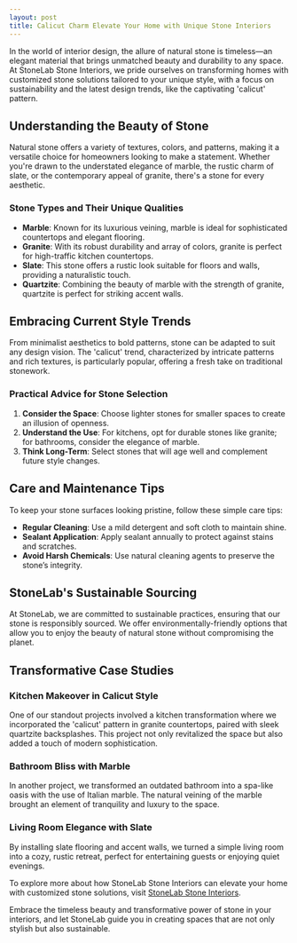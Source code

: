 ```yaml
---
layout: post
title: Calicut Charm Elevate Your Home with Unique Stone Interiors
---
```



In the world of interior design, the allure of natural stone is timeless—an elegant material that brings unmatched beauty and durability to any space. At StoneLab Stone Interiors, we pride ourselves on transforming homes with customized stone solutions tailored to your unique style, with a focus on sustainability and the latest design trends, like the captivating 'calicut' pattern.

## Understanding the Beauty of Stone

Natural stone offers a variety of textures, colors, and patterns, making it a versatile choice for homeowners looking to make a statement. Whether you're drawn to the understated elegance of marble, the rustic charm of slate, or the contemporary appeal of granite, there's a stone for every aesthetic.

### Stone Types and Their Unique Qualities

- **Marble**: Known for its luxurious veining, marble is ideal for sophisticated countertops and elegant flooring.
- **Granite**: With its robust durability and array of colors, granite is perfect for high-traffic kitchen countertops.
- **Slate**: This stone offers a rustic look suitable for floors and walls, providing a naturalistic touch.
- **Quartzite**: Combining the beauty of marble with the strength of granite, quartzite is perfect for striking accent walls.

## Embracing Current Style Trends

From minimalist aesthetics to bold patterns, stone can be adapted to suit any design vision. The 'calicut' trend, characterized by intricate patterns and rich textures, is particularly popular, offering a fresh take on traditional stonework.

### Practical Advice for Stone Selection

1. **Consider the Space**: Choose lighter stones for smaller spaces to create an illusion of openness.
2. **Understand the Use**: For kitchens, opt for durable stones like granite; for bathrooms, consider the elegance of marble.
3. **Think Long-Term**: Select stones that will age well and complement future style changes.

## Care and Maintenance Tips

To keep your stone surfaces looking pristine, follow these simple care tips:

- **Regular Cleaning**: Use a mild detergent and soft cloth to maintain shine.
- **Sealant Application**: Apply sealant annually to protect against stains and scratches.
- **Avoid Harsh Chemicals**: Use natural cleaning agents to preserve the stone’s integrity.

## StoneLab's Sustainable Sourcing

At StoneLab, we are committed to sustainable practices, ensuring that our stone is responsibly sourced. We offer environmentally-friendly options that allow you to enjoy the beauty of natural stone without compromising the planet.

## Transformative Case Studies

### Kitchen Makeover in Calicut Style

One of our standout projects involved a kitchen transformation where we incorporated the 'calicut' pattern in granite countertops, paired with sleek quartzite backsplashes. This project not only revitalized the space but also added a touch of modern sophistication.

### Bathroom Bliss with Marble

In another project, we transformed an outdated bathroom into a spa-like oasis with the use of Italian marble. The natural veining of the marble brought an element of tranquility and luxury to the space.

### Living Room Elegance with Slate

By installing slate flooring and accent walls, we turned a simple living room into a cozy, rustic retreat, perfect for entertaining guests or enjoying quiet evenings.

To explore more about how StoneLab Stone Interiors can elevate your home with customized stone solutions, visit [StoneLab Stone Interiors](https://stonelab.se).

Embrace the timeless beauty and transformative power of stone in your interiors, and let StoneLab guide you in creating spaces that are not only stylish but also sustainable.